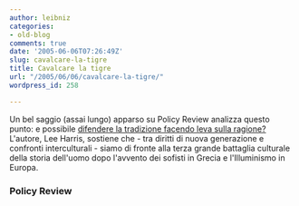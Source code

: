 ```yaml
---
author: leibniz
categories:
- old-blog
comments: true
date: '2005-06-06T07:26:49Z'
slug: cavalcare-la-tigre
title: Cavalcare la tigre
url: "/2005/06/06/cavalcare-la-tigre/"
wordpress_id: 258

---
```

Un bel saggio (assai lungo) apparso su Policy Review analizza questo punto: e possibile [difendere la tradizione facendo leva sulla ragione?](http://www.policyreview.org/jun05/harris.html)
L'autore, Lee Harris, sostiene che - tra diritti di nuova generazione e
confronti interculturali - siamo di fronte alla terza grande battaglia
culturale della storia dell'uomo dopo l'avvento dei sofisti in Grecia e
l'Illuminismo in Europa.   



### Policy Review
